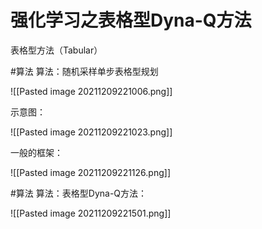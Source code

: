 # 强化学习之表格型Dyna-Q方法

表格型方法（Tabular）

#算法 
算法：随机采样单步表格型规划

![[Pasted image 20211209221006.png]]

示意图：

![[Pasted image 20211209221023.png]]

一般的框架：

![[Pasted image 20211209221126.png]]

#算法 
算法：表格型Dyna-Q方法：

![[Pasted image 20211209221501.png]]



